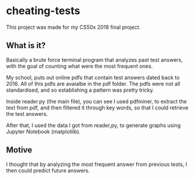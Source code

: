 # cheating-tests
This project was made for my CS50x 2018 final project.

## What is it?
Basically a brute force terminal program that analyzes past test answers, with the goal of counting what were the most frequent ones.

My school, puts out online pdfs that contain test answers dated back to 2016. All of this pdfs are avaialbe in the pdf folder. The pdfs were not all standardised, and so establishing a pattern was pretty tricky.

Inside reader.py (the main file), you can see I used pdfminer, to extract the text from pdf, and then filtered it through key words, so that I could retrieve the test answers.

After that, I used the data I got from reader,py, to generate graphs using Jupyter Notebook (matplotlib).

## Motive

I thought that by analyzing the most frequent answer from previous tests, I then could predict future answers. 
